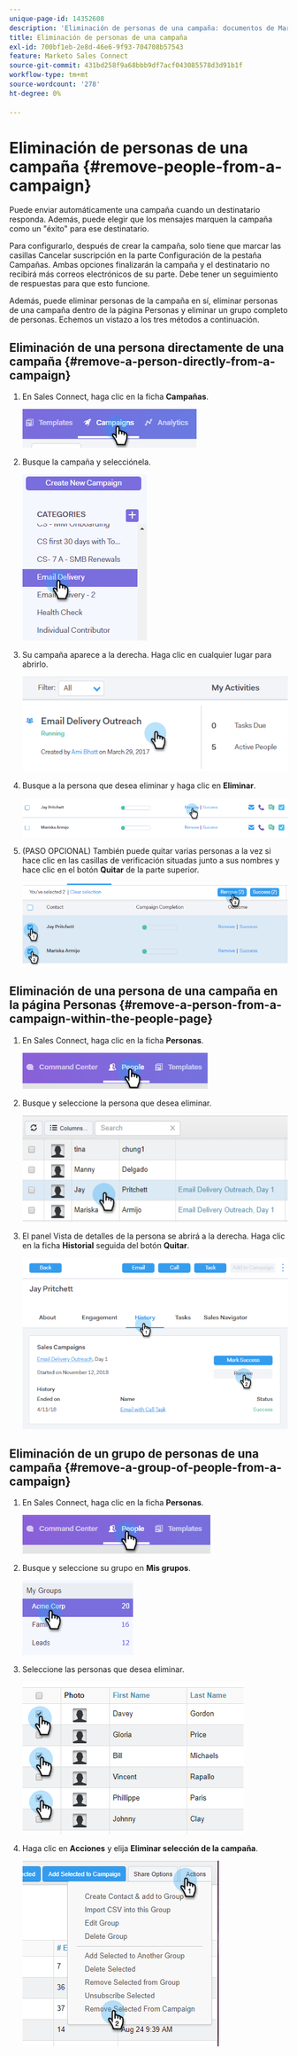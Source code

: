 ```yaml
---
unique-page-id: 14352608
description: 'Eliminación de personas de una campaña: documentos de Marketo, documentación del producto'
title: Eliminación de personas de una campaña
exl-id: 700bf1eb-2e8d-46e6-9f93-704708b57543
feature: Marketo Sales Connect
source-git-commit: 431bd258f9a68bbb9df7acf043085578d3d91b1f
workflow-type: tm+mt
source-wordcount: '278'
ht-degree: 0%

---
```


# Eliminación de personas de una campaña {#remove-people-from-a-campaign}

Puede enviar automáticamente una campaña cuando un destinatario responda. Además, puede elegir que los mensajes marquen la campaña como un &quot;éxito&quot; para ese destinatario.

Para configurarlo, después de crear la campaña, solo tiene que marcar las casillas Cancelar suscripción en la parte Configuración de la pestaña Campañas. Ambas opciones finalizarán la campaña y el destinatario no recibirá más correos electrónicos de su parte. Debe tener un seguimiento de respuestas para que esto funcione.

Además, puede eliminar personas de la campaña en sí, eliminar personas de una campaña dentro de la página Personas y eliminar un grupo completo de personas. Echemos un vistazo a los tres métodos a continuación.

## Eliminación de una persona directamente de una campaña {#remove-a-person-directly-from-a-campaign}

1. En Sales Connect, haga clic en la ficha **Campañas**.

   ![](assets/one.png)

1. Busque la campaña y selecciónela.

   ![](assets/two.png)

1. Su campaña aparece a la derecha. Haga clic en cualquier lugar para abrirlo.

   ![](assets/three.png)

1. Busque a la persona que desea eliminar y haga clic en **Eliminar**.

   ![](assets/four.png)

1. (PASO OPCIONAL) También puede quitar varias personas a la vez si hace clic en las casillas de verificación situadas junto a sus nombres y hace clic en el botón **Quitar** de la parte superior.

   ![](assets/five.png)

## Eliminación de una persona de una campaña en la página Personas {#remove-a-person-from-a-campaign-within-the-people-page}

1. En Sales Connect, haga clic en la ficha **Personas**.

   ![](assets/one-a.png)

1. Busque y seleccione la persona que desea eliminar.

   ![](assets/two-a.png)

1. El panel Vista de detalles de la persona se abrirá a la derecha. Haga clic en la ficha **Historial** seguida del botón **Quitar**.

   ![](assets/three-a.png)

## Eliminación de un grupo de personas de una campaña {#remove-a-group-of-people-from-a-campaign}

1. En Sales Connect, haga clic en la ficha **Personas**.

   ![](assets/one-b.png)

1. Busque y seleccione su grupo en **Mis grupos**.

   ![](assets/two-b.png)

1. Seleccione las personas que desea eliminar.

   ![](assets/three-b.png)

1. Haga clic en **Acciones** y elija **Eliminar selección de la campaña**.

   ![](assets/four-b.png)
